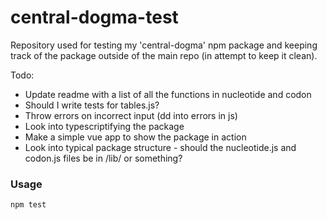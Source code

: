 # central-dogma-test
Repository used for testing my 'central-dogma' npm package and keeping track of the package outside of the main repo (in attempt to keep it clean).

Todo:
- Update readme with a list of all the functions in nucleotide and codon
- Should I write tests for tables.js? 
- Throw errors on incorrect input (dd into errors in js)
- Look into typescriptifying the package 
- Make a simple vue app to show the package in action
- Look into typical package structure - should the nucleotide.js and codon.js files be in /lib/ or something?

### Usage
`npm test`
